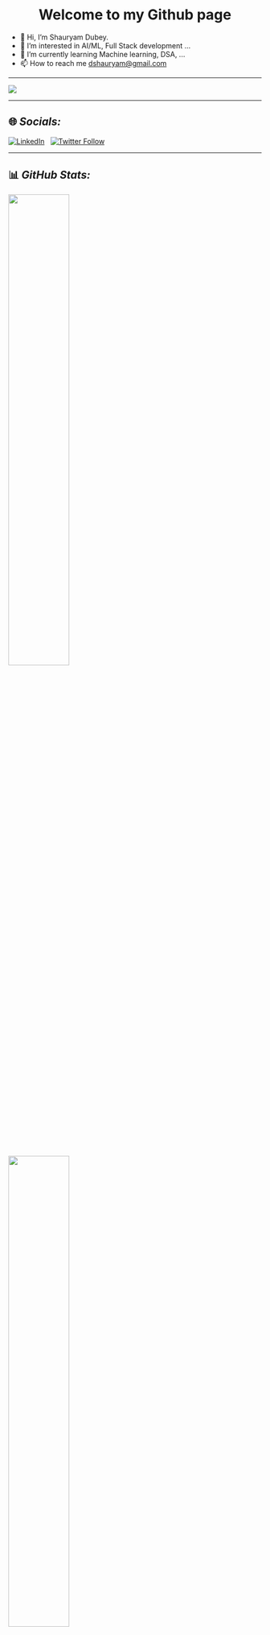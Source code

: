 <h1 align="center">Welcome to my Github page</h1>

- 👋 Hi, I’m Shauryam Dubey.
- 👀 I’m interested in AI/ML, Full Stack development ...
- 🌱 I’m currently learning Machine learning, DSA, ...
- 📫 How to reach me dshauryam@gmail.com
---
[![](https://visitcount.itsvg.in/api?id=lordvader501&label=Profile%20Views&color=0&icon=0&pretty=true)](https://visitcount.itsvg.in)
- - - 
## 🌐 *Socials:*
[![LinkedIn](https://img.shields.io/badge/LinkedIn-%230077B5.svg?logo=linkedin&logoColor=white)](https://www.linkedin.com/in/shauryamdubey/) &nbsp;
[![Twitter Follow](https://img.shields.io/twitter/follow/ShauryamDubey?color=blue&logo=twitter&style=plastic)](https://twitter.com/ShauryamDubey)
- - -
## 📊 *GitHub Stats:*
<div class='container'><img style="height: auto; width: 49%;" class="img" src="https://github-readme-stats.vercel.app/api?username=lordvader501&theme=jolly&hide_border=false&include_all_commits=false&count_private=false" />&nbsp;&nbsp;&nbsp;<img style="height: auto; width: 49%;" class="img" src="https://github-readme-streak-stats.herokuapp.com/?user=lordvader501&theme=tokyonight&hide_border=false" /></div>

<!---![](https://github-readme-stats.vercel.app/api?username=lordvader501&theme=jolly&hide_border=false&include_all_commits=false&count_private=false&card_width=987)
![](https://github-readme-streak-stats.herokuapp.com/?user=lordvader501&theme=tokyonight&hide_border=false&card_width=950) --->
![](https://github-readme-stats.vercel.app/api/top-langs/?username=lordvader501&theme=highcontrast&hide_border=false&include_all_commits=false&count_private=false&layout=compact&card_width=950)
- - -
## 🏆 *GitHub Trophies:*
![](https://github-profile-trophy.vercel.app/?username=lordvader501&theme=gruvbox&no-frame=false&no-bg=true&margin-w=4)
<!---
lordvader501/lordvader501 is a ✨ special ✨ repository because its `README.md` (this file) appears on your GitHub profile.
You can click the Preview link to take a look at your changes.
--->
